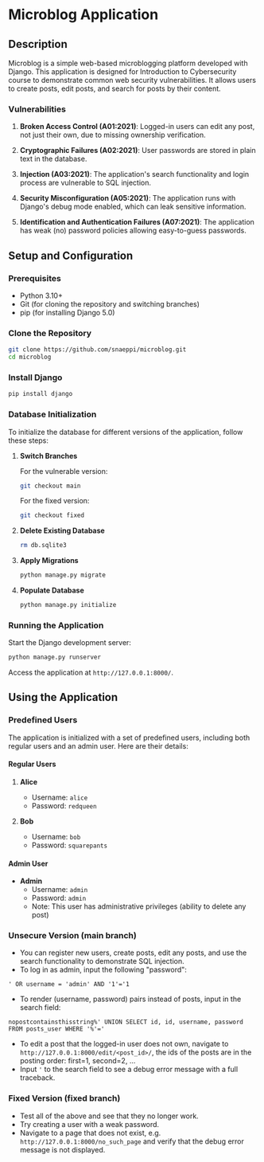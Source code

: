 # Microblog Application

## Description

Microblog is a simple web-based microblogging platform developed with Django. This application is designed for Introduction to Cybersecurity course to demonstrate common web security vulnerabilities. It allows users to create posts, edit posts, and search for posts by their content.

### Vulnerabilities

1. **Broken Access Control (A01:2021)**: Logged-in users can edit any post, not just their own, due to missing ownership verification.

2. **Cryptographic Failures (A02:2021)**: User passwords are stored in plain text in the database.

3. **Injection (A03:2021)**: The application's search functionality and login process are vulnerable to SQL injection.

4. **Security Misconfiguration (A05:2021)**: The application runs with Django's debug mode enabled, which can leak sensitive information.

5. **Identification and Authentication Failures (A07:2021)**: The application has weak (no) password policies allowing easy-to-guess passwords.

## Setup and Configuration

### Prerequisites

- Python 3.10+
- Git (for cloning the repository and switching branches)
- pip (for installing Django 5.0)

### Clone the Repository

```bash
git clone https://github.com/snaeppi/microblog.git
cd microblog
```

### Install Django

```bash
pip install django
```

### Database Initialization

To initialize the database for different versions of the application, follow these steps:

1. **Switch Branches**

   For the vulnerable version:

   ```bash
   git checkout main
   ```

   For the fixed version:

   ```bash
   git checkout fixed
   ```

2. **Delete Existing Database**

   ```bash
   rm db.sqlite3
   ```

3. **Apply Migrations**

   ```bash
   python manage.py migrate
   ```

4. **Populate Database**
   ```bash
   python manage.py initialize
   ```

### Running the Application

Start the Django development server:

```bash
python manage.py runserver
```

Access the application at `http://127.0.0.1:8000/`.

## Using the Application

### Predefined Users

The application is initialized with a set of predefined users, including both regular users and an admin user. Here are their details:

#### Regular Users

1. **Alice**

   - Username: `alice`
   - Password: `redqueen`

2. **Bob**
   - Username: `bob`
   - Password: `squarepants`

#### Admin User

- **Admin**
  - Username: `admin`
  - Password: `admin`
  - Note: This user has administrative privileges (ability to delete any post)

### Unsecure Version (main branch)

- You can register new users, create posts, edit any posts, and use the search functionality to demonstrate SQL injection.
- To log in as admin, input the following "password":

```
' OR username = 'admin' AND '1'='1
```

- To render (username, password) pairs instead of posts, input in the search field:

```
nopostcontainsthisstring%' UNION SELECT id, id, username, password FROM posts_user WHERE '%'='
```

- To edit a post that the logged-in user does not own, navigate to `http://127.0.0.1:8000/edit/<post_id>/`, the ids of the posts are in the posting order: first=1, second=2, ...
- Input `'` to the search field to see a debug error message with a full traceback.

### Fixed Version (fixed branch)

- Test all of the above and see that they no longer work.
- Try creating a user with a weak password.
- Navigate to a page that does not exist, e.g. `http://127.0.0.1:8000/no_such_page` and verify that the debug error message is not displayed.
